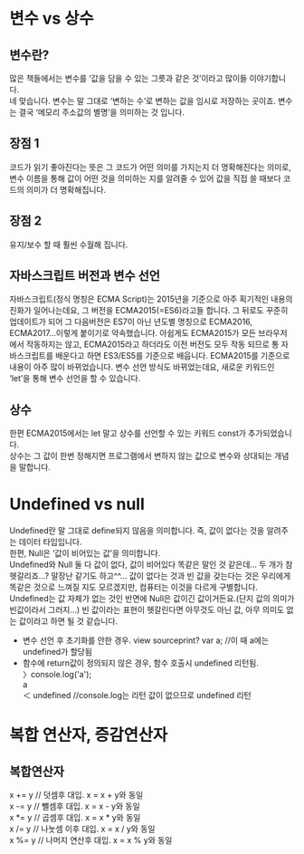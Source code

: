 변수 vs 상수     
==========     
변수란?     
-----     
많은 책들에서는 변수를 ‘값을 담을 수 있는 그릇과 같은 것’이라고 많이들 이야기합니다.     
네 맞습니다. 변수는 말 그대로 ‘변하는 수’로 변하는 값을 임시로 저장하는 곳이죠. 변수는 결국 ‘메모리 주소값의 별명’을 의미하는 것 입니다.    

장점 1     
-----     
코드가 읽기 좋아진다는 뜻은 그 코드가 어떤 의미를 가지는지 더 명확해진다는 의미로, 변수 이름을 통해 값이 어떤 것을 의미하는 지를 알려줄 수 있어 값을 직접 쓸 때보다 코드의 의미가 더 명확해집니다.     

장점 2     
-----   
유지/보수 할 때 훨씬 수월해 집니다.     

자바스크립트 버전과 변수 선언     
------------------------     
자바스크립트(정식 명칭은 ECMA Script)는 2015년을 기준으로 아주 획기적인 내용의 진화가 일어나는데요, 그 버전을 ECMA2015(=ES6)라고들 합니다. 그 뒤로도 꾸준히 업데이트가 되어 그 다음버전은 ES7이 아닌 년도별 명칭으로 ECMA2016, ECMA2017…이렇게 붙이기로 약속했습니다.
아쉽게도 ECMA2015가 모든 브라우저에서 작동하지는 않고, ECMA2015라고 하더라도 이전 버전도 모두 작동 되므로 통 자바스크립트를 배운다고 하면 ES3/ES5를 기준으로 배웁니다. ECMA2015를 기준으로 내용이 아주 많이 바뀌었습니다. 변수 선언 방식도 바뀌었는데요, 새로운 키워드인 ‘let’을 통해 변수 선언을 할 수 있습니다.    

상수     
---     
한편 ECMA2015에서는 let 말고 상수를 선언할 수 있는 키워드 const가 추가되었습니다.     
상수는 그 값이 한번 정해지면 프로그램에서 변하지 않는 값으로 변수와 상대되는 개념을 말합니다.   

Undefined vs null     
=================     
Undefined란 말 그대로 define되지 않음을 의미합니다. 즉, 값이 없다는 것을 알려주는 데이터 타입입니다.     
한편, Null은 ‘값이 비어있는 값’을 의미합니다.     
Undefined와 Null 둘 다 값이 없다, 값이 비어있다 똑같은 말인 것 같은데… 두 개가 참 헷갈리죠…? 말장난 같기도 하고^^…
값이 없다는 것과 빈 값을 갖는다는 것은 우리에게 똑같은 것으로 느껴질 지도 모르겠지만, 컴퓨터는 이것을 다르게 구별합니다. Undefined는 값 자체가 없는 것인 반면에 Null은 값이긴 값이거든요.(단지 값의 의미가 빈값이라서 그러지…) 빈 값이라는 표현이 헷갈린다면 아무것도 아닌 값, 아무 의미도 없는 값이라고 하면 될 것 같습니다.
* 변수 선언 후 초기화를 안한 경우.
view sourceprint?
var a; //이 때 a에는 undefined가 할당됨
* 함수에 return값이 정의되지 않은 경우, 함수 호출시 undefined 리턴됨.     
〉console.log('a');     
a     
＜ undefined //console.log는 리턴 값이 없으므로 undefined 리턴    

복합 연산자, 증감연산자
===================
복합연산자
--------
x += y  // 덧셈후 대입. x = x + y와 동일     
x -= y  // 뺄셈후 대입. x = x - y와 동일     
x *= y  // 곱셈후 대입. x = x * y와 동일     
x /= y  // 나눗셈 이후 대입. x = x / y와 동일     
x %= y  // 나머지 연산후 대입.  x = x % y와 동일     

